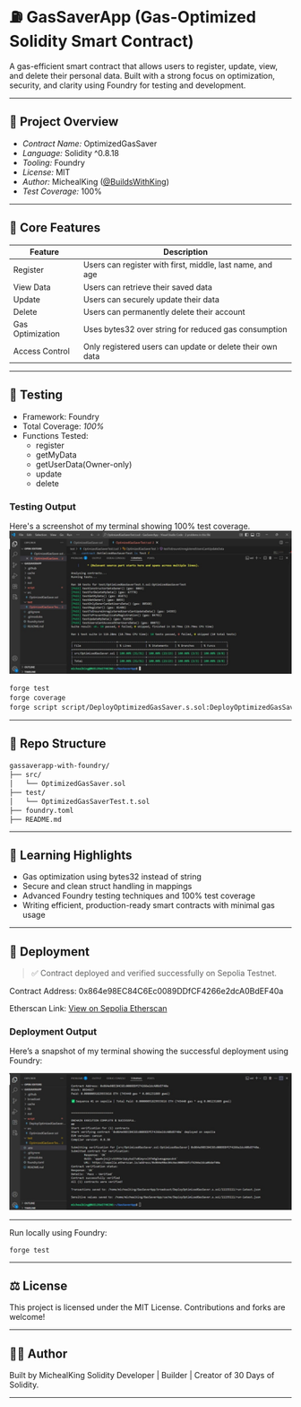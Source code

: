 # ⛽ GasSaverApp (Gas-Optimized Solidity Smart Contract)

A gas-efficient smart contract that allows users to register, update, view, and delete their personal data. Built with a strong focus on optimization, security, and clarity using Foundry for testing and development.

---

## 📌 Project Overview

- *Contract Name:* OptimizedGasSaver
- *Language:* Solidity ^0.8.18
- *Tooling:* Foundry
- *License:* MIT
- *Author:* MichealKing ([@BuildsWithKing](https://github.com/BuildsWithKing))
- *Test Coverage:* 100%

---

## 🔧 Core Features

| Feature        | Description                                                      |
|----------------|------------------------------------------------------------------|
| Register       | Users can register with first, middle, last name, and age        |
| View Data      | Users can retrieve their saved data                              |
| Update         | Users can securely update their data                             |
| Delete         | Users can permanently delete their account                       |
| Gas Optimization | Uses bytes32 over string for reduced gas consumption        |
| Access Control | Only registered users can update or delete their own data        |

---

## 🧪 Testing

- Framework: Foundry
- Total Coverage: *100%*
- Functions Tested:
  - register
  - getMyData
  - getUserData(Owner-only)
  - update
  - delete
  
### Testing Output
Here's a screenshot of my terminal showing 100% test coverage. 
![Terminal Testing Screenshot](<Screenshot/WhatsApp Image 2025-08-07 at 20.06.33_2a3b4b4d-1.jpg>)

```bash
forge test
forge coverage
forge script script/DeployOptimizedGasSaver.s.sol:DeployOptimizedGasSaver --rpc-url $SEPOLIA_RPC_URL --private-key $PRIVATE_KEY --broadcast --verify --etherscan-api-key $ETHERSCAN_API_KEY -vvvv
```
---

## 📂 Repo Structure
```
gassaverapp-with-foundry/
├── src/
│   └── OptimizedGasSaver.sol
├── test/
│   └── OptimizedGasSaverTest.t.sol
├── foundry.toml
├── README.md
```

---

## 🧠 Learning Highlights

- Gas optimization using bytes32 instead of string
- Secure and clean struct handling in mappings
- Advanced Foundry testing techniques and 100% test coverage
- Writing efficient, production-ready smart contracts with minimal gas usage

---

## 🚀 Deployment

> ✅ Contract deployed and verified successfully on Sepolia Testnet.

Contract Address: 0x864e98EC84C6Ec0089DDfCF4266e2dcA0BdEF40a

Etherscan Link: [View on Sepolia Etherscan](https://sepolia.etherscan.io/address/0x864e98ec84c6ec0089ddfcf4266e2dca0bdef40a)

### Deployment Output

Here’s a snapshot of my terminal showing the successful deployment using Foundry:

![Terminal deployment screenshot](<Screenshot/WhatsApp Image 2025-08-07 at 21.56.16_eaeb9e00.jpg>)

---
Run locally using Foundry:
```
forge test
```

---

## ⚖ License

This project is licensed under the MIT License. Contributions and forks are welcome!


---

## 👨‍💻 Author

Built by MichealKing
Solidity Developer | Builder | Creator of 30 Days of Solidity.

---
